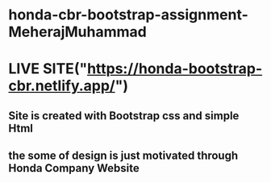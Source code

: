 ﻿# honda-cbr-bootstrap-assignment-MeherajMuhammad
 # LIVE SITE("https://honda-bootstrap-cbr.netlify.app/")
 
 ## Site is created with Bootstrap css and simple Html
 ## the some of design is just motivated through Honda Company Website
 
